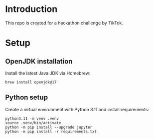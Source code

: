 # Introduction

This repo is created for a hackathon challenge by TikTok.

# Setup

## OpenJDK installation
Install the latest Java JDK via Homebrew:

```
brew install openjdk@17
```

## Python setup

Create a virtual environment with Python 3.11 and install requirements:

```
python3.11 -m venv .venv
source .venv/bin/activate
python -m pip install --upgrade jupyter
python -m pip install -r requirements.txt
```